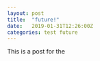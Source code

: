 ```yaml
---
layout: post
title:  "future!"
date:   2019-01-31T12:26:00Z
categories: test future
---
```


This is a post for the 
